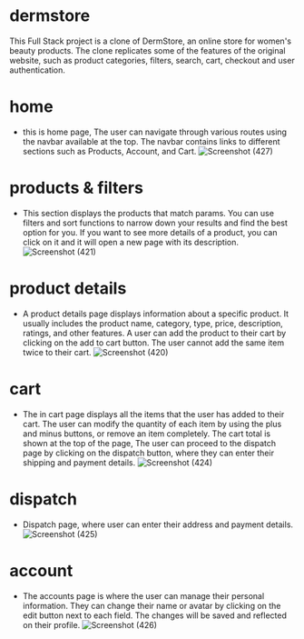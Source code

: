 # dermstore
This Full Stack project is a clone of DermStore, an online store for women's beauty products. The clone replicates some of the features of the original website, such as product categories, filters, search, cart, checkout and user authentication.

# home
- this is home page, The user can navigate through various routes using the navbar available at the top. The navbar contains links to different sections such as Products, Account, and Cart.
![Screenshot (427)](https://user-images.githubusercontent.com/107465553/233631000-0487b844-126d-460c-a84d-3f5f3295319c.png)

# products & filters
- This section displays the products that match params. You can use filters and sort functions to narrow down your results and find the best option for you. If you want to see more details of a product, you can click on it and it will open a new page with its description.
![Screenshot (421)](https://user-images.githubusercontent.com/107465553/233630681-d5647cf7-211e-4787-8af7-d069434e890d.png)

# product details
- A product details page displays information about a specific product. It usually includes the product name, category, type, price, description, ratings, and other features. A user can add the product to their cart by clicking on the add to cart button. The user cannot add the same item twice to their cart.
![Screenshot (420)](https://user-images.githubusercontent.com/107465553/233630405-b2c665e4-32db-471c-8bfd-3baf77cbb3e8.png)

# cart
- The in cart page displays all the items that the user has added to their cart. The user can modify the quantity of each item by using the plus and minus buttons, or remove an item completely. The cart total is shown at the top of the page, The user can proceed to the dispatch page by clicking on the dispatch button, where they can enter their shipping and payment details.
![Screenshot (424)](https://user-images.githubusercontent.com/107465553/233630715-7b344f11-6cac-45cc-883a-187f09c6beb9.png)

# dispatch
- Dispatch page, where user can enter their address and payment details.
![Screenshot (425)](https://user-images.githubusercontent.com/107465553/233633572-4e6e5023-18e3-47bd-9795-3c6d1507dbbc.png)

# account
- The accounts page is where the user can manage their personal information. They can change their name or avatar by clicking on the edit button next to each field. The changes will be saved and reflected on their profile.
![Screenshot (426)](https://user-images.githubusercontent.com/107465553/233630782-6dbda3d8-82cd-4b7f-b9f8-01cdaefb8b29.png)
